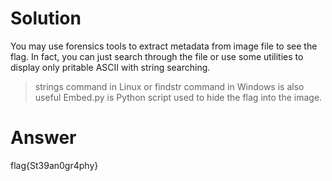 # Solution
You may use forensics tools to extract metadata from image file to see the flag. In fact, you can just search through the file or use some utilities to display only pritable ASCII with string searching.
> strings command in Linux or findstr command in Windows is also useful
> Embed.py is Python script used to hide the flag into the image.
# Answer
flag{St39an0gr4phy}
